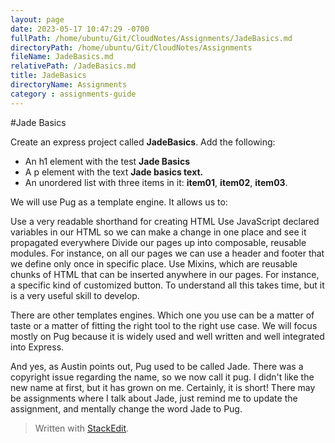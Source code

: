 ```yaml
---
layout: page
date: 2023-05-17 10:47:29 -0700
fullPath: /home/ubuntu/Git/CloudNotes/Assignments/JadeBasics.md
directoryPath: /home/ubuntu/Git/CloudNotes/Assignments
fileName: JadeBasics.md
relativePath: /JadeBasics.md
title: JadeBasics
directoryName: Assignments
category : assignments-guide
---
```


#Jade Basics

Create an express project called **JadeBasics**. Add the following:

- An h1 element with the test **Jade Basics**
- A p element with the text **Jade basics text.**
- An unordered list with three items in it: **item01**, **item02**, **item03**.

We will use Pug as a template engine. It allows us to:

Use a very readable shorthand for creating HTML
Use JavaScript declared variables in our HTML so we can make a change in one place and see it propagated everywhere
Divide our pages up into composable, reusable modules. For instance, on all our pages we can use a header and footer that we define only once in specific place.
Use Mixins, which are reusable chunks of HTML that can be inserted anywhere in our pages. For instance, a specific kind of customized button.
To understand all this takes time, but it is a very useful skill to develop.

There are other templates engines. Which one you use can be a matter of taste or a matter of fitting the right tool to the right use case. We will focus mostly on Pug because it is widely used and well written and well integrated into Express.

And yes, as Austin points out, Pug used to be called Jade. There was a copyright issue regarding the name, so we now call it pug. I didn't like the new name at first, but it has grown on me. Certainly, it is short! There may be assignments where I talk about Jade, just remind me to update the assignment, and mentally change the word Jade to Pug.
> Written with [StackEdit](https://stackedit.io/).
